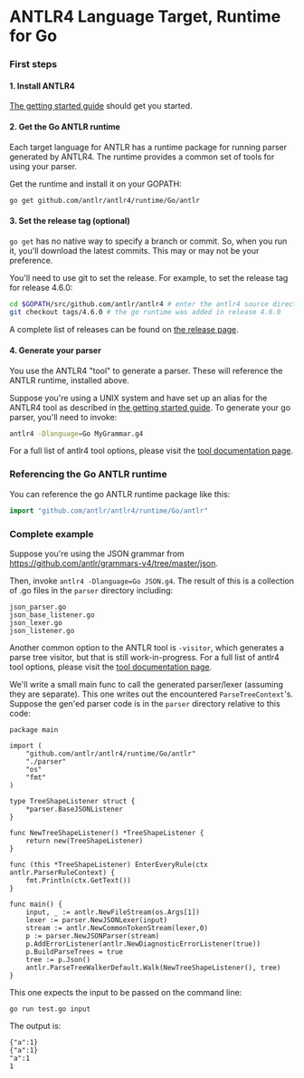 # ANTLR4 Language Target, Runtime for Go

### First steps

#### 1. Install ANTLR4

[The getting started guide](getting-started.md) should get you started.

#### 2. Get the Go ANTLR runtime

Each target language for ANTLR has a runtime package for running parser generated by ANTLR4. The runtime provides a common set of tools for using your parser.

Get the runtime and install it on your GOPATH:

```bash
go get github.com/antlr/antlr4/runtime/Go/antlr
```

#### 3. Set the release tag (optional)

`go get` has no native way to specify a branch or commit. So, when you run it, you'll download the latest commits. This may or may not be your preference.

You'll need to use git to set the release. For example, to set the release tag for release 4.6.0:

```bash
cd $GOPATH/src/github.com/antlr/antlr4 # enter the antlr4 source directory
git checkout tags/4.6.0 # the go runtime was added in release 4.6.0
```

A complete list of releases can be found on [the release page](https://github.com/antlr/antlr4/releases).

#### 4. Generate your parser

You use the ANTLR4 "tool" to generate a parser. These will reference the ANTLR runtime, installed above.

Suppose you're using a UNIX system and have set up an alias for the ANTLR4 tool as described in [the getting started guide](getting-started.md). To generate your go parser, you'll need to invoke:

```bash
antlr4 -Dlanguage=Go MyGrammar.g4
```

For a full list of antlr4 tool options, please visit the [tool documentation page](tool-options.md).

### Referencing the Go ANTLR runtime

You can reference the go ANTLR runtime package like this:

```go
import "github.com/antlr/antlr4/runtime/Go/antlr"
```

### Complete example

Suppose you're using the JSON grammar from https://github.com/antlr/grammars-v4/tree/master/json.

Then, invoke `antlr4 -Dlanguage=Go JSON.g4`. The result of this is a collection of .go files in the `parser` directory including:
```
json_parser.go
json_base_listener.go
json_lexer.go
json_listener.go
```

Another common option to the ANTLR tool is `-visitor`, which generates a parse tree visitor, but that is still work-in-progress. For a full list of antlr4 tool options, please visit the [tool documentation page](tool-options.md).

We'll write a small main func to call the generated parser/lexer (assuming they are separate). This one writes out the encountered `ParseTreeContext`'s. Suppose the gen'ed parser code is in the `parser` directory relative to this code:

```
package main

import (
	"github.com/antlr/antlr4/runtime/Go/antlr"
	"./parser"
	"os"
	"fmt"
)

type TreeShapeListener struct {
	*parser.BaseJSONListener
}

func NewTreeShapeListener() *TreeShapeListener {
	return new(TreeShapeListener)
}

func (this *TreeShapeListener) EnterEveryRule(ctx antlr.ParserRuleContext) {
	fmt.Println(ctx.GetText())
}

func main() {
	input, _ := antlr.NewFileStream(os.Args[1])
	lexer := parser.NewJSONLexer(input)
	stream := antlr.NewCommonTokenStream(lexer,0)
	p := parser.NewJSONParser(stream)
	p.AddErrorListener(antlr.NewDiagnosticErrorListener(true))
	p.BuildParseTrees = true
	tree := p.Json()
	antlr.ParseTreeWalkerDefault.Walk(NewTreeShapeListener(), tree)
}
```

This one expects the input to be passed on the command line:

```
go run test.go input
```

The output is:

```
{"a":1}
{"a":1}
"a":1
1
```
